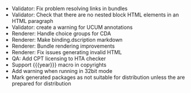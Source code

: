 * Validator: Fix problem resolving links in bundles
* Validator: Check that there are no nested block HTML elements in an HTML paragraph
* Validator: create a warning for UCUM annotations
* Renderer: Handle choice groups for CDA
* Renderer: Make binding.dscription markdown
* Renderer: Bundle rendering improvements
* Renderer: Fix issues generating invalid HTML
* QA: Add CPT licensing to HTA checker
* Support {{{year}}} macro in copyrights
* Add warning when running in 32bit mode
* Mark generated packages as not suitable for distribution unless the are prepared for distribution


